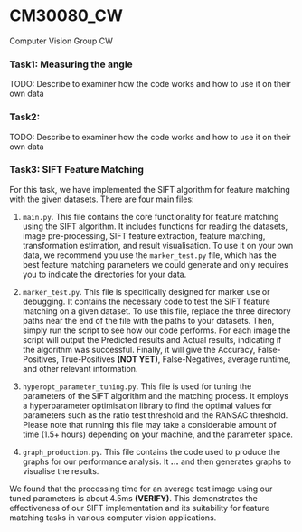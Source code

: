 # CM30080_CW
Computer Vision Group CW

### Task1: Measuring the angle
TODO: Describe to examiner how the code works and how to use it on their own data

### Task2: 
TODO: Describe to examiner how the code works and how to use it on their own data

### Task3: SIFT Feature Matching
For this task, we have implemented the SIFT algorithm for feature matching with the given datasets. There are four main files:

1. `main.py`. This file contains the core functionality for feature matching using the SIFT algorithm. It includes functions for reading the datasets, image pre-processing, SIFT feature extraction, feature matching, transformation estimation, and result visualisation. To use it on your own data, we recommend you use the `marker_test.py` file, which has the best feature matching parameters we could generate and only requires you to indicate the directories for your data.

2. `marker_test.py`. This file is specifically designed for marker use or debugging. It contains the necessary code to test the SIFT feature matching on a given dataset. To use this file, replace the three directory paths near the end of the file with the paths to your datasets. Then, simply run the script to see how our code performs. For each image the script will output the Predicted results and Actual results, indicating if the algorithm was successful. Finally, it will give the Accuracy, False-Positives, True-Positives **(NOT YET)**, False-Negatives, average runtime, and other relevant information.

3. `hyperopt_parameter_tuning.py`. This file is used for tuning the parameters of the SIFT algorithm and the matching process. It employs a hyperparameter optimisation library to find the optimal values for parameters such as the ratio test threshold and the RANSAC threshold. Please note that running this file may take a considerable amount of time (1.5+ hours) depending on your machine, and the parameter space.

4. `graph_production.py`. This file contains the code used to produce the graphs for our performance analysis. It **...** and then generates graphs to visualise the results.

We found that the processing time for an average test image using our tuned parameters is about 4.5ms **(VERIFY)**. This demonstrates the effectiveness of our SIFT implementation and its suitability for feature matching tasks in various computer vision applications.
